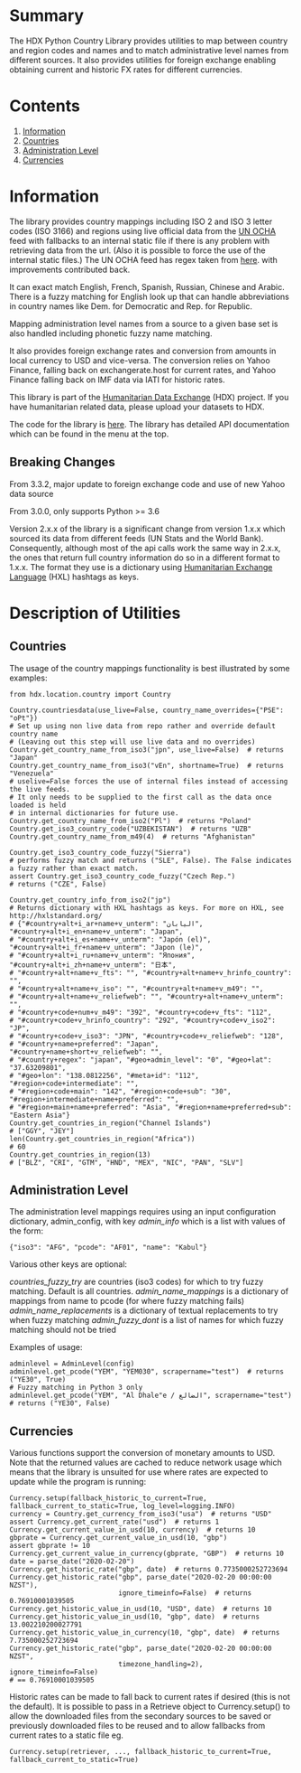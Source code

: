 # Summary

The HDX Python Country Library provides utilities to map between country and region 
codes and names and to match administrative level names from different sources.
It also provides utilities for foreign exchange enabling obtaining current and historic 
FX rates for different currencies.

# Contents

1. [Information](#information)
2. [Countries](#countries)
3. [Administration Level](#administration-level)
4. [Currencies](#currencies)

# Information

The library provides country mappings including ISO 2 and ISO 3 letter codes (ISO 3166) 
and regions using live official data from the [UN OCHA](https://vocabulary.unocha.org/) 
feed with fallbacks to an internal static file if there is any problem with retrieving 
data from the url. (Also it is possible to force the use of the internal static files.)
The UN OCHA feed has regex taken from
[here](https://github.com/konstantinstadler/country_converter/blob/master/country_converter/country_data.tsv).
with improvements contributed back.

It can exact match English, French, Spanish, Russian, Chinese and Arabic. There is a 
fuzzy matching for English look up that can handle abbreviations in country names like 
Dem. for Democratic and Rep. for Republic.

Mapping administration level names from a source to a given base set is also handled 
including phonetic fuzzy name matching.  

It also provides foreign exchange rates and conversion from amounts in local currency to 
USD and vice-versa. The conversion relies on Yahoo Finance, falling back on 
exchangerate.host for current rates, and Yahoo Finance falling back on IMF data via IATI 
for historic rates. 

This library is part of the [Humanitarian Data Exchange](https://data.humdata.org/) 
(HDX) project. If you have humanitarian related data, please upload your datasets to 
HDX.

The code for the library is [here](https://github.com/OCHA-DAP/hdx-python-country).
The library has detailed API documentation which can be found in the menu at the top. 

## Breaking Changes

From 3.3.2, major update to foreign exchange code and use of new Yahoo data source

From 3.0.0, only supports Python >= 3.6

Version 2.x.x of the library is a significant change from version 1.x.x which sourced 
its data from different feeds (UN Stats and the World Bank). Consequently, although 
most of the api calls work the same way in 2.x.x, the ones that return full country 
information do so in a different format to 1.x.x. The format they use is a dictionary 
using [Humanitarian Exchange Language](https://hxlstandard.org/) (HXL) hashtags as keys.

# Description of Utilities

## Countries

The usage of the country mappings functionality is best illustrated by some examples:

    from hdx.location.country import Country
    
    Country.countriesdata(use_live=False, country_name_overrides={"PSE": "oPt"})
    # Set up using non live data from repo rather and override default country name
    # (Leaving out this step will use live data and no overrides)
    Country.get_country_name_from_iso3("jpn", use_live=False)  # returns "Japan"
    Country.get_country_name_from_iso3("vEn", shortname=True)  # returns "Venezuela"
    # uselive=False forces the use of internal files instead of accessing the live feeds.
    # It only needs to be supplied to the first call as the data once loaded is held
    # in internal dictionaries for future use.
    Country.get_country_name_from_iso2("Pl")  # returns "Poland"
    Country.get_iso3_country_code("UZBEKISTAN")  # returns "UZB"
    Country.get_country_name_from_m49(4)  # returns "Afghanistan"
    
    Country.get_iso3_country_code_fuzzy("Sierra")
    # performs fuzzy match and returns ("SLE", False). The False indicates a fuzzy rather than exact match.
    assert Country.get_iso3_country_code_fuzzy("Czech Rep.")
    # returns ("CZE", False)
    
    Country.get_country_info_from_iso2("jp")
    # Returns dictionary with HXL hashtags as keys. For more on HXL, see http://hxlstandard.org/
    # {"#country+alt+i_ar+name+v_unterm": "اليابان", "#country+alt+i_en+name+v_unterm": "Japan",
    # "#country+alt+i_es+name+v_unterm": "Japón (el)", "#country+alt+i_fr+name+v_unterm": "Japon (le)",
    # "#country+alt+i_ru+name+v_unterm": "Япония", "#country+alt+i_zh+name+v_unterm": "日本",
    # "#country+alt+name+v_fts": "", "#country+alt+name+v_hrinfo_country": "",
    # "#country+alt+name+v_iso": "", "#country+alt+name+v_m49": "",
    # "#country+alt+name+v_reliefweb": "", "#country+alt+name+v_unterm": "",
    # "#country+code+num+v_m49": "392", "#country+code+v_fts": "112",
    # "#country+code+v_hrinfo_country": "292", "#country+code+v_iso2": "JP",
    # "#country+code+v_iso3": "JPN", "#country+code+v_reliefweb": "128",
    # "#country+name+preferred": "Japan", "#country+name+short+v_reliefweb": "",
    # "#country+regex": "japan", "#geo+admin_level": "0", "#geo+lat": "37.63209801",
    # "#geo+lon": "138.0812256", "#meta+id": "112", "#region+code+intermediate": "",
    # "#region+code+main": "142", "#region+code+sub": "30", "#region+intermediate+name+preferred": "",
    # "#region+main+name+preferred": "Asia", "#region+name+preferred+sub": "Eastern Asia"}
    Country.get_countries_in_region("Channel Islands")
    # ["GGY", "JEY"]
    len(Country.get_countries_in_region("Africa"))
    # 60
    Country.get_countries_in_region(13)
    # ["BLZ", "CRI", "GTM", "HND", "MEX", "NIC", "PAN", "SLV"]

## Administration Level

The administration level mappings requires using an input configuration dictionary, 
admin_config, with key *admin_info* which is a list with values of the form:

    {"iso3": "AFG", "pcode": "AF01", "name": "Kabul"}

Various other keys are optional:

*countries_fuzzy_try* are countries (iso3 codes) for which to try fuzzy matching. Default is all countries.
*admin_name_mappings* is a dictionary of mappings from name to pcode (for where fuzzy matching fails)
*admin_name_replacements* is a dictionary of textual replacements to try when fuzzy matching
*admin_fuzzy_dont* is a list of names for which fuzzy matching should not be tried

Examples of usage:

    adminlevel = AdminLevel(config)
    adminlevel.get_pcode("YEM", "YEM030", scrapername="test")  # returns ("YE30", True)
    # Fuzzy matching in Python 3 only
    adminlevel.get_pcode("YEM", "Al Dhale"e / الضالع", scrapername="test")  # returns ("YE30", False)

## Currencies

Various functions support the conversion of monetary amounts to USD. Note that the 
returned values are cached to reduce network usage which means that the library is 
unsuited for use where rates are expected to update while the program is running:

    Currency.setup(fallback_historic_to_current=True, fallback_current_to_static=True, log_level=logging.INFO)
    currency = Country.get_currency_from_iso3("usa")  # returns "USD"
    assert Currency.get_current_rate("usd")  # returns 1
    Currency.get_current_value_in_usd(10, currency)  # returns 10
    gbprate = Currency.get_current_value_in_usd(10, "gbp")
    assert gbprate != 10
    Currency.get_current_value_in_currency(gbprate, "GBP")  # returns 10
    date = parse_date("2020-02-20")
    Currency.get_historic_rate("gbp", date)  # returns 0.7735000252723694
    Currency.get_historic_rate("gbp", parse_date("2020-02-20 00:00:00 NZST"),
                               ignore_timeinfo=False)  # returns 0.76910001039505
    Currency.get_historic_value_in_usd(10, "USD", date)  # returns 10
    Currency.get_historic_value_in_usd(10, "gbp", date)  # returns 13.002210200027791
    Currency.get_historic_value_in_currency(10, "gbp", date)  # returns 7.735000252723694
    Currency.get_historic_rate("gbp", parse_date("2020-02-20 00:00:00 NZST", 
                               timezone_handling=2), ignore_timeinfo=False)
    # == 0.76910001039505
 
Historic rates can be made to fall back to current rates if desired (this is not the 
default). It is possible to pass in a Retrieve object to Currency.setup() to allow the 
downloaded files from the secondary sources to be saved or previously downloaded files 
to be reused and to allow fallbacks from current rates to a static file eg. 

    Currency.setup(retriever, ..., fallback_historic_to_current=True, fallback_current_to_static=True)
